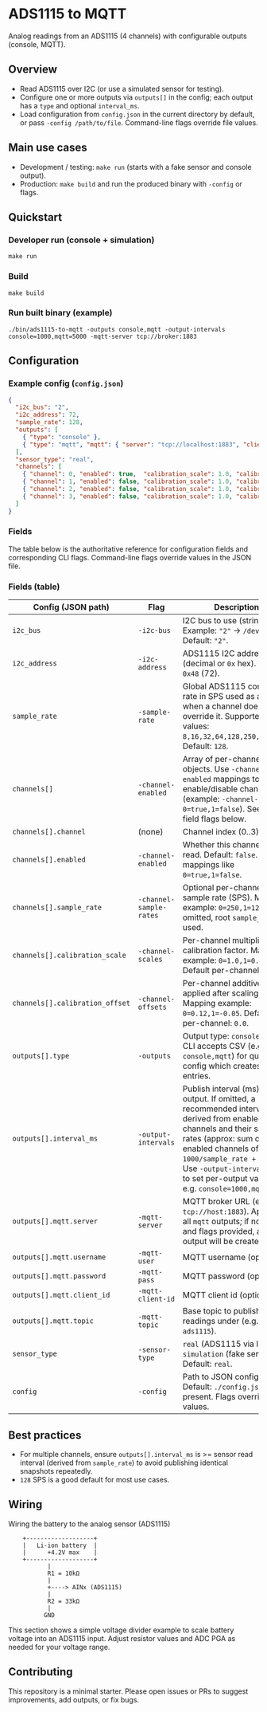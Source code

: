 # ADS1115 to MQTT

Analog readings from an ADS1115 (4 channels) with configurable outputs (console, MQTT).

## Overview

- Read ADS1115 over I2C (or use a simulated sensor for testing).
- Configure one or more outputs via `outputs[]` in the config; each output has a `type` and optional `interval_ms`.
- Load configuration from `config.json` in the current directory by default, or pass `-config /path/to/file`. Command-line flags override file values.

## Main use cases

- Development / testing: `make run` (starts with a fake sensor and console output).
- Production: `make build` and run the produced binary with `-config` or flags.

## Quickstart

### Developer run (console + simulation)

```
make run
```

### Build

```
make build
```

### Run built binary (example)

```
./bin/ads1115-to-mqtt -outputs console,mqtt -output-intervals console=1000,mqtt=5000 -mqtt-server tcp://broker:1883
```


## Configuration

### Example config (`config.json`)

```json
{
  "i2c_bus": "2",
  "i2c_address": 72,
  "sample_rate": 128,
  "outputs": [
    { "type": "console" },
    { "type": "mqtt", "mqtt": { "server": "tcp://localhost:1883", "client_id": "ads1115", "topic": "ads1115" } }
  ],
  "sensor_type": "real",
  "channels": [
    { "channel": 0, "enabled": true,  "calibration_scale": 1.0, "calibration_offset": 0.0 },
    { "channel": 1, "enabled": false, "calibration_scale": 1.0, "calibration_offset": 0.0 },
    { "channel": 2, "enabled": false, "calibration_scale": 1.0, "calibration_offset": 0.0 },
    { "channel": 3, "enabled": false, "calibration_scale": 1.0, "calibration_offset": 0.0 }
  ]
}
```

### Fields

The table below is the authoritative reference for configuration fields and corresponding CLI flags. Command-line flags override values in the JSON file.

### Fields (table)

| Config (JSON path) | Flag | Description |
|---|---|---|
| `i2c_bus` | `-i2c-bus` | I2C bus to use (string). Example: `"2"` → `/dev/i2c-2`. Default: `"2"`. |
| `i2c_address` | `-i2c-address` | ADS1115 I2C address (decimal or `0x` hex). Default: `0x48` (72). |
| `sample_rate` | `-sample-rate` | Global ADS1115 conversion rate in SPS used as a default when a channel doesn't override it. Supported values: `8,16,32,64,128,250,475,860`. Default: `128`. |
| `channels[]` | `-channel-enabled` | Array of per-channel objects. Use `-channel-enabled` mappings to enable/disable channels (example: `-channel-enabled 0=true,1=false`). See per-field flags below. |
| `channels[].channel` | (none) | Channel index (0..3). |
| `channels[].enabled` | `-channel-enabled` | Whether this channel is read. Default: `false`. Accepts mappings like `0=true,1=false`. |
| `channels[].sample_rate` | `-channel-sample-rates` | Optional per-channel sample rate (SPS). Mapping example: `0=250,1=128`. If omitted, root `sample_rate` is used. |
| `channels[].calibration_scale` | `-channel-scales` | Per-channel multiplicative calibration factor. Mapping example: `0=1.0,1=0.98`. Default per-channel: `1.0`. |
| `channels[].calibration_offset` | `-channel-offsets` | Per-channel additive offset applied after scaling. Mapping example: `0=0.12,1=-0.05`. Default per-channel: `0.0`. |
| `outputs[].type` | `-outputs` | Output type: `console` or `mqtt`. CLI accepts CSV (e.g. `console,mqtt`) for quick config which creates basic entries. |
| `outputs[].interval_ms` | `-output-intervals` | Publish interval (ms) for this output. If omitted, a recommended interval is derived from enabled channels and their sample rates (approx: sum over enabled channels of `1000/sample_rate + 2ms`). Use `-output-intervals` CSV to set per-output values, e.g. `console=1000,mqtt=5000`. |
| `outputs[].mqtt.server` | `-mqtt-server` | MQTT broker URL (e.g. `tcp://host:1883`). Applied to all `mqtt` outputs; if none exist and flags provided, a `mqtt` output will be created. |
| `outputs[].mqtt.username` | `-mqtt-user` | MQTT username (optional). |
| `outputs[].mqtt.password` | `-mqtt-pass` | MQTT password (optional). |
| `outputs[].mqtt.client_id` | `-mqtt-client-id` | MQTT client id (optional). |
| `outputs[].mqtt.topic` | `-mqtt-topic` | Base topic to publish readings under (e.g. `ads1115`). |
| `sensor_type` | `-sensor-type` | `real` (ADS1115 via I2C) or `simulation` (fake sensor). Default: `real`. |
| `config` | `-config` | Path to JSON config file. Default: `./config.json` if present. Flags override file values. |

## Best practices

- For multiple channels, ensure `outputs[].interval_ms` is >= sensor read interval (derived from `sample_rate`) to avoid publishing identical snapshots repeatedly.
- `128` SPS is a good default for most use cases.

## Wiring

Wiring the battery to the analog sensor (ADS1115)

```
    +-------------------+
    |   Li-ion battery  |
    |      +4.2V max    |
    +-------------------+
           |
           R1 = 10kΩ
           |
           +----> AINx (ADS1115)
           |
           R2 = 33kΩ
           |
          GND
```

This section shows a simple voltage divider example to scale battery voltage into an ADS1115 input. Adjust resistor values and ADC PGA as needed for your voltage range.

## Contributing

This repository is a minimal starter. Please open issues or PRs to suggest improvements, add outputs, or fix bugs.
